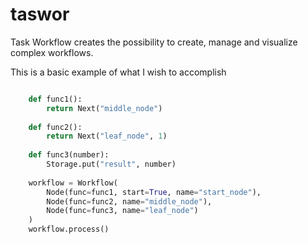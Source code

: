 # taswor
Task Workflow creates the possibility to create, manage and visualize complex workflows.

This is a basic example of what I wish to accomplish

```python

    def func1():
        return Next("middle_node")
        
    def func2():
        return Next("leaf_node", 1)
        
    def func3(number):
        Storage.put("result", number)
        
    workflow = Workflow(
        Node(func=func1, start=True, name="start_node"),
        Node(func=func2, name="middle_node"),
        Node(func=func3, name="leaf_node")
    )
    workflow.process()

```
